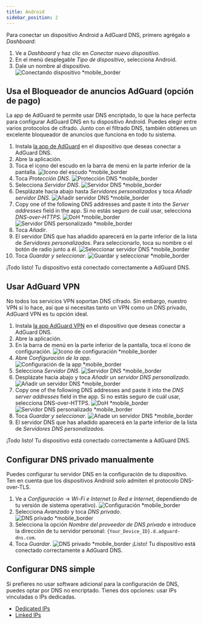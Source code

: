 ```yaml
---
title: Android
sidebar_position: 2
---
```


Para conectar un dispositivo Android a AdGuard DNS, primero agrégalo a _Dashboard_:

1. Ve a _Dashboard_ y haz clic en _Conectar nuevo dispositivo_.
2. En el menú desplegable _Tipo de dispositivo_, selecciona Android.
3. Dale un nombre al dispositivo.
    ![Conectando dispositivo \*mobile_border](https://cdn.adtidy.org/content/kb/dns/private/new_dns/connect/android_ab/choose_android.png)

## Usa el Bloqueador de anuncios AdGuard (opción de pago)

La app de AdGuard te permite usar DNS encriptado, lo que la hace perfecta para configurar AdGuard DNS en tu dispositivo Android. Puedes elegir entre varios protocolos de cifrado. Junto con el filtrado DNS, también obtienes un excelente bloqueador de anuncios que funciona en todo tu sistema.

1. Instala [la app de AdGuard](https://adguard.com/adguard-android/overview.html) en el dispositivo que deseas conectar a AdGuard DNS.
2. Abre la aplicación.
3. Toca el icono del escudo en la barra de menú en la parte inferior de la pantalla.
    ![Icono del escudo \*mobile_border](https://cdn.adtidy.org/content/kb/dns/private/new_dns/connect/android_ab/android_step3.png)
4. Toca _Protección DNS_.
    ![Protección DNS \*mobile_border](https://cdn.adtidy.org/content/kb/dns/private/new_dns/connect/android_ab/android_step4.png)
5. Selecciona _Servidor DNS_.
    ![Servidor DNS \*mobile_border](https://cdn.adtidy.org/content/kb/dns/private/new_dns/connect/android_ab/android_step5.png)
6. Desplázate hacia abajo hasta _Servidores personalizados_ y toca _Añadir servidor DNS_.
    ![Añadir servidor DNS \*mobile_border](https://cdn.adtidy.org/content/kb/dns/private/new_dns/connect/android_ab/android_step6.png)
7. Copy one of the following DNS addresses and paste it into the _Server addresses_ field in the app. Si no estás seguro de cuál usar, selecciona _DNS-over-HTTPS_.
    ![DoH \*mobile_border](https://cdn.adtidy.org/content/kb/dns/private/new_dns/connect/android_ab/android_step7_1.png)
    ![Servidor DNS personalizado \*mobile_border](https://cdn.adtidy.org/content/kb/dns/private/new_dns/connect/android_ab/android_step7_2.png)
8. Toca _Añadir_.
9. El servidor DNS que has añadido aparecerá en la parte inferior de la lista de _Servidores personalizados_. Para seleccionarlo, toca su nombre o el botón de radio junto a él.
    ![Seleccionar servidor DNS \*mobile_border](https://cdn.adtidy.org/content/kb/dns/private/new_dns/connect/android_ab/android_step_9.png)
10. Toca _Guardar y seleccionar_.
    ![Guardar y seleccionar \*mobile_border](https://cdn.adtidy.org/content/kb/dns/private/new_dns/connect/android_ab/android_step10.png)

¡Todo listo! Tu dispositivo está conectado correctamente a AdGuard DNS.

## Usar AdGuard VPN

No todos los servicios VPN soportan DNS cifrado. Sin embargo, nuestro VPN sí lo hace, así que si necesitas tanto un VPN como un DNS privado, AdGuard VPN es tu opción ideal.

1. Instala [la app AdGuard VPN](https://adguard-vpn.com/android/overview.html) en el dispositivo que deseas conectar a AdGuard DNS.
2. Abre la aplicación.
3. En la barra de menú en la parte inferior de la pantalla, toca el ícono de configuración.
    ![Icono de configuración \*mobile_border](https://cdn.adtidy.org/content/kb/dns/private/new_dns/connect/android_vpn/android_step3.png)
4. Abre _Configuración de la app_.
    ![Configuración de la app \*mobile_border](https://cdn.adtidy.org/content/kb/dns/private/new_dns/connect/android_vpn/android_step4.png)
5. Selecciona _Servidor DNS_.
    ![Servidor DNS \*mobile_border](https://cdn.adtidy.org/content/kb/dns/private/new_dns/connect/android_vpn/android_step5.png)
6. Desplázate hacia abajo y toca _Añadir un servidor DNS personalizado_.
    ![Añadir un servidor DNS \*mobile_border](https://cdn.adtidy.org/content/kb/dns/private/new_dns/connect/android_vpn/android_step6.png)
7. Copy one of the following DNS addresses and paste it into the _DNS server addresses_ field in the app. Si no estás seguro de cuál usar, selecciona DNS-over-HTTPS.
    ![DoH \*mobile_border](https://cdn.adtidy.org/content/kb/dns/private/new_dns/connect/android_vpn/android_step7_1.png)
    ![Servidor DNS personalizado \*mobile_border](https://cdn.adtidy.org/content/kb/dns/private/new_dns/connect/android_vpn/android_step7_2.png)
8. Toca _Guardar y seleccionar_.
    ![Añade un servidor DNS \*mobile_border](https://cdn.adtidy.org/content/kb/dns/private/new_dns/connect/android_vpn/android_step8.png)
9. El servidor DNS que has añadido aparecerá en la parte inferior de la lista de _Servidores DNS personalizados_.

¡Todo listo! Tu dispositivo está conectado correctamente a AdGuard DNS.

## Configurar DNS privado manualmente

Puedes configurar tu servidor DNS en la configuración de tu dispositivo. Ten en cuenta que los dispositivos Android solo admiten el protocolo DNS-over-TLS.

1. Ve a _Configuración_ → _Wi-Fi e Internet_ (o _Red e Internet_, dependiendo de tu versión de sistema operativo).
    ![Configuración \*mobile_border](https://cdn.adtidy.org/content/kb/dns/private/new_dns/connect/android_manual/manual_step1.png)
2. Selecciona _Avanzado_ y toca _DNS privado_.
    ![DNS privado \*mobile_border](https://cdn.adtidy.org/content/kb/dns/private/new_dns/connect/android_manual/manual_step2.png)
3. Selecciona la opción _Nombre del proveedor de DNS privado_ e introduce la dirección de tu servidor personal: `{Your_Device_ID}.d.adguard-dns.com`.
4. Toca _Guardar_.
    ![DNS privado \*mobile_border](https://cdn.adtidy.org/content/kb/dns/private/new_dns/connect/android_manual/manual_step4.png)
    ¡Listo! Tu dispositivo está conectado correctamente a AdGuard DNS.

## Configurar DNS simple

Si prefieres no usar software adicional para la configuración de DNS, puedes optar por DNS no encriptado. Tienes dos opciones: usar IPs vinculadas o IPs dedicadas.

- [Dedicated IPs](/private-dns/connect-devices/other-options/dedicated-ip.md)
- [Linked IPs](/private-dns/connect-devices/other-options/linked-ip.md)

